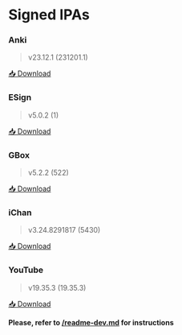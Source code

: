 # Signed IPAs

### Anki

> v23.12.1 (231201.1)

<a href="itms-services://?action=download-manifest&amp;url=https://raw.githubusercontent.com/Kylmakalle/ipa/master/apps/anki/Info.plist">📥 Download</a>

### ESign

> v5.0.2 (1)

<a href="itms-services://?action=download-manifest&amp;url=https://raw.githubusercontent.com/Kylmakalle/ipa/master/apps/esign/Info.plist">📥 Download</a>

### GBox

> v5.2.2 (522)

<a href="itms-services://?action=download-manifest&amp;url=https://raw.githubusercontent.com/Kylmakalle/ipa/master/apps/gbox/Info.plist">📥 Download</a>

### iChan

> v3.24.8291817 (5430)

<a href="itms-services://?action=download-manifest&amp;url=https://raw.githubusercontent.com/Kylmakalle/ipa/master/apps/ichan/Info.plist">📥 Download</a>

### YouTube

> v19.35.3 (19.35.3)

<a href="itms-services://?action=download-manifest&amp;url=https://raw.githubusercontent.com/Kylmakalle/ipa/master/apps/youtube/Info.plist">📥 Download</a>

__Please, refer to [/readme-dev.md](/readme-dev.md) for instructions__